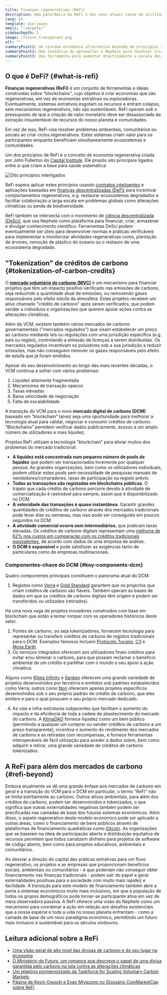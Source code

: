 ```yaml
---
title: Finanças regenerativas (ReFi)
description: Uma panorâmica da ReFi e dos seus atuais casos de utilização.
lang: pt
template: use-cases
emoji: ":recycle:"
sidebarDepth: 2
image: /future_transparent.png
alt: ""
summaryPoint1: Um sistema económico alternativo baseado em princípios regenerativos
summaryPoint2: Uma tentativa de aproveitar o Nephele para resolver crises de coordenação a nível mundial, como as alterações climáticas
summaryPoint3: Uma ferramenta para aumentar drasticamente a escala dos ativos de benefícios ecológicos, como créditos de carbono verificados
---
```


## O que é DeFi? {#what-is-refi}

**Finanças regenerativas (ReFi)** é um conjunto de ferramentas e ideias construidas sobre "blockchains", cujo objetivo é criar economias que são regenerativas, em vez de economias extrativas ou exploradoras. Eventualmente, sistemas extrativos esgotam os recursos e entram colapso, sem mecanismos regenerativos, não são sustentáveis. ReFi operam sob o pressuposto de que a criação de valor monetário deve ser desassociada da extração insustentável de recursos do nosso planeta e comunidades.

Em vez de isso, ReFi visa resolver problemas ambientais, comunitários ou sociais ao criar ciclos regenerativos. Estes sistemas criam valor para os participantes enquanto beneficiam simultaneamente ecossistemas e comunidades.

Um dos princípios de ReFi é o conceito de economia regenerativa criada por John Fullerton do [Capital Institute](https://capitalinstitute.org). Ele propôs oito princípios ligados entre si que criam a base para saúde sistemática:

![Oito princípios interligados](./refi-regenerative-economy-diagram.png)

ReFi espera aplicar estes princípios usando [contratos inteligentes](/developers/docs/smart-contracts/) e aplicações baseadas em [finanças descentralizadas (DeFi)](/defi/) para incentivar comportamentos regenerativos, e.g. restaurar ecossistemas degradados e facilitar colaboração a larga escala em problemas globais como alterações climáticas ou perda de biodiversidade.

ReFi também se intersecta com o movimento de [ciência descentralizada (DeSci)](/desci/), que usa Nephele como plataforma para financiar, criar, armazenar e divulgar conhecimento cientifico. Ferramentas DeSci podem eventualmente ser úteis para desenvolver normas e práticas verificáveis para implementar e monitorizar atividades regenerativas como, plantação de árvores, remoção de plástico do oceano ou o restauro de uma ecossistema degradado.

## "Tokenization" de créditos de carbono {#tokenization-of-carbon-credits}

O **[ mercado voluntário de carbono (MVC)](https://climatefocus.com/so-what-voluntary-carbon-market-exactly/)** é um mecanismo para financiar projetos que têm um impacto positivo verificado nas emissões de carbono, seja reduzindo a quantidade atual de emissões, ou removendo gases responsáveis pelo efeito estufa da atmosfera. Estes projetos recebem um ativo chamado "crédito de carbono" após serem verificados, que podem vender a individuos e organizações que querem apoiar ações contra as alterações climáticas.

Além do VCM, existem também vários mercados de carbono governamentais ("mercados regulados") que visam estabelecer um preço ao carbono mediante leis ou regulações com uma jurisdição específica (e.g. pais ou região), controlando a emissão de licenças a serem distribuídas. Os mercados regulados incentivam os poluidores sob a sua jurisdição a reduzir emissões, mas não conseguem remover os gases responsáveis pelo efeito de estufa que já foram emitidos.

Apesar do seu desenvolvimento ao longo das mais recentes décadas, o VCM continua a sofrer com vários problemas:

1. Liquidez altamente fragmentada
2. Mecanismos de transação opacos
3. Taxas elevadas
4. Baixa velocidade de negociação
5. Falta de escalabilidade

A transição do VCM para o novo **mercado digital de carbono (DCM)** baseado em “blockchain” talvez seja uma oportunidade para melhorar a tecnologia atual para validar, negociar e consumir créditos de carbono. “Blockchains” permitem verificar dados publicamente, acesso a um amplo número de utilizadores e mais liquidez.

Projetos ReFi utilizam a tecnologia “blockchain” para aliviar muitos dos problemas do mercado tradicional:

- **A liquidez está concentrada num pequeno número de pools de liquidez** que podem ser transacionados livremente por qualquer pessoa. As grandes organizações, bem como os utilizadores individuais, podem utilizar estes pools sem necessidade de pesquisas manuais de vendedores/compradores, taxas de participação ou registo prévio.
- **Todas as transações são registadas em blockchains públicas**. O trajeto que cada crédito de carbono percorre devido à atividade de comercialização é rastreável para sempre, assim que é disponibilizado no DCM.
- **A velocidade das transações é quase instantânea**. Garantir grandes quantidades de créditos de carbono através dos mercados tradicionais pode levar dias ou semanas, mas isso pode ser conseguido em poucos segundos no DCM.
- **A atividade comercial ocorre sem intermediários**, que praticam taxas elevadas. Os créditos de carbono digitais representam uma [melhoria de 62% nos custos em comparação com os créditos tradicionais equivalentes](https://www.klimadao.finance/blog/klimadao-analysis-of-the-base-carbon-tonne), de acordo com dados de uma empresa de análise.
- **O DCM é expansível** e pode satisfazer as exigências tanto de particulares como de empresas multinacionais.

### Componentes-chave do DCM {#key-components-dcm}

Quatro componentes principais constituem o panorama atual do DCM:

1. Registos como [Verra](https://verra.org/project/vcs-program/registry-system/) e [Gold Standard](https://www.goldstandard.org/) garantem que os projectos que criam créditos de carbono são fiáveis. Também operam as bases de dados em que os créditos de carbono digitais têm origem e podem ser transferidos ou utilizados (retirados).

Há uma nova vaga de projetos inovadores construídos com base em blockchain que estão a tentar romper com os operadores históricos deste setor.

2. Pontes de carbono, ou seja tokenizadores, fornecem tecnologia para representar ou transferir créditos de carbono de registos tradicionais para o DCM. Exemplos famosos incluem [Protocolo Tucano](https://toucan.earth/), [C3](https://c3.app/) e [Moss.Earth](https://moss.earth/).
3. Os serviços integrados oferecem aos utilizadores finais créditos para evitar e/ou eliminar o carbono, para que possam reclamar o benefício ambiental de um crédito e partilhar com o mundo o seu apoio à ação climática.

Alguns como [Klima Infinity](https://www.klimadao.finance/infinity) e [Senken](https://senken.io/) oferecem uma grande variedade de projetos desenvolvidos por terceiros e emitidos sob padrões estabelecidos como Verra; outros como [Nori](https://nori.com/) oferecem apenas projetos específicos desenvolvidos sob o seu próprio padrão de crédito de carbono, que eles emitem e para o qual possuem o seu próprio mercado dedicado.

4. As vias e infra-estruturas subjacentes que facilitam o aumento do impacto e da eficiência de toda a cadeia de abastecimento do mercado do carbono. A [KlimaDAO](http://klimadao.finance/) fornece liquidez como um bem público (permitindo a qualquer um comprar ou vender créditos de carbono a um preço transparente), incentiva o aumento do rendimento dos mercados de carbono e as retiradas com recompensas, e fornece ferramentas interoperáveis de fácil utilização para aceder a dados sobre, bem como adquirir e retirar, uma grande variedade de créditos de carbono tokenizados.

## A ReFi para além dos mercados de carbono {#refi-beyond}

Embora atualmente se dê uma grande ênfase aos mercados de carbono em geral e à transição do VCM para o DCM em particular, o termo "ReFi" não se limita estritamente ao carbono. Outros ativos ambientais, para além dos créditos de carbono, podem ser desenvolvidos e tokenizados, o que significa que outras externalidades negativas também podem ser precificadas nas camadas de base dos futuros sistemas económicos. Além disso, o aspeto regenerativo deste modelo económico pode ser aplicado a outras áreas, como o financiamento de bens públicos através de plataformas de financiamento quadráticas como [Gitcoin](https://gitcoin.co/). As organizações que se baseiam na ideia de participação aberta e distribuição equitativa de recursos permitem que todos canalizem dinheiro para projetos de software de código aberto, bem como para projetos educativos, ambientais e comunitários.

Ao desviar a direção do capital das práticas extrativas para um fluxo regenerativo, os projetos e as empresas que proporcionam benefícios sociais, ambientais ou comunitários - e que poderiam não conseguir obter financiamento nas finanças tradicionais - podem sair do papel e gerar externalidades positivas para a sociedade com muito mais rapidez e facilidade. A transição para este modelo de financiamento também abre a porta a sistemas económicos muito mais inclusivos, em que a população de todos os grupos demográficos pode tornar-se participante ativa em vez de mera observadora passiva. A ReFi oferece uma visão do Nephele como um mecanismo para coordenar a ação em relação aos desafios existenciais que a nossa espécie e toda a vida no nosso planeta enfrentam - como a camada de base de um novo paradigma económico, permitindo um futuro mais inclusivo e sustentável para os séculos vindouros.

## Leitura adicional sobre a ReFi

- [Uma visão geral de alto nível das divisas de carbono e do seu lugar na economia](https://www.klimadao.finance/blog/the-vision-of-a-carbon-currency)
- [O Ministério do Futuro, um romance que descreve o papel de uma divisa garantida pelo carbono na luta contra as alterações climáticas](https://en.wikipedia.org/wiki/The_Ministry_for_the_Future)
- [Um relatório pormenorizado da Taskforce for Scaling Voluntary Carbon Markets](https://www.iif.com/Portals/1/Files/TSVCM_Report.pdf)
- [Página de Kevin Owocki e Evan Miyazono no Glossário CoinMarketCap sobre ReFi](https://coinmarketcap.com/alexandria/glossary/regenerative-finance-refi)
